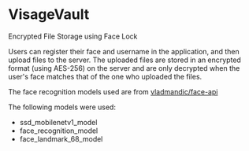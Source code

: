 # VisageVault
Encrypted File Storage using Face Lock

Users can register their face and username in the application, and then upload files to the server. The uploaded files are stored in an encrypted format (using AES-256) on the server and are only decrypted when the user's face matches that of the one who uploaded the files.

The face recognition models used are from [vladmandic/face-api](https://github.com/vladmandic/face-api/tree/master/model)

The following models were used:
- ssd_mobilenetv1_model
- face_recognition_model
- face_landmark_68_model
